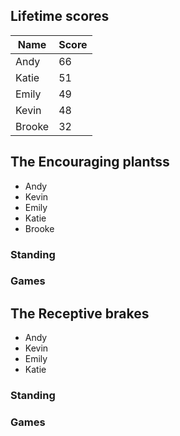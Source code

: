## Lifetime scores

Name | Score
-|-
Andy | 66
Katie | 51
Emily | 49
Kevin | 48
Brooke | 32

## The Encouraging plantss

 - Andy
 - Kevin
 - Emily
 - Katie
 - Brooke

### Standing

### Games
## The Receptive brakes

 - Andy
 - Kevin
 - Emily
 - Katie

### Standing

### Games